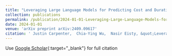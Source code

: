 ```yaml
---
title: "Leveraging Large Language Models for Predicting Cost and Duration in Software Engineering Projects"
collection: publications
permalink: /publication/2024-01-01-Leveraging-Large-Language-Models-for-Predicting-Cost-and-Duration-in-Software-Engineering-Projects
date: 2024-01-01
venue: 'arXiv preprint arXiv:2409.09617'
citation: ' Justin Carpenter,  Chia-Ying Wu,  Nasir Eisty, &quot;Leveraging Large Language Models for Predicting Cost and Duration in Software Engineering Projects.&quot; arXiv preprint arXiv:2409.09617, 2024.'
---
```

Use [Google Scholar](https://scholar.google.com/scholar?q=Leveraging+Large+Language+Models+for+Predicting+Cost+and+Duration+in+Software+Engineering+Projects){:target="_blank"} for full citation